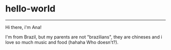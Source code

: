 # hello-world

--------------------
Hi there, i'm Ana! 

I'm from Brazil, but my parents are not "brazilians", they are chineses and i love so much music and food (hahaha Who doesn't?).





